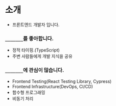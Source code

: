 # 소개
- 프론트엔드 개발자 입니다.

### `_______`를 좋아합니다.
- 정적 타이핑.(TypeScript)
- 주변 사람들에게 개발 지식을 공유

### `_______`에 관심이 많습니다.
- Frontend Testing(React Testing Library, Cypress)
- Frontend Infrastructure(DevOps, CI/CD)
- 함수형 프로그래밍
- 비동기 처리
